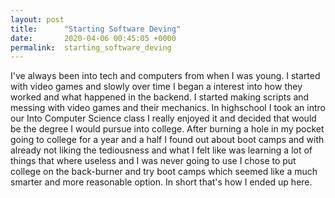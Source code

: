 ```yaml
---
layout: post
title:      "Starting Software Deving"
date:       2020-04-06 00:45:05 +0000
permalink:  starting_software_deving
---
```



I've always been into tech and computers from when I was young. I started with video games and slowly over time I began a interest into how they worked and what happened in the backend. I started making scripts and messing with video games and their mechanics. In highschool I took an intro our Into Computer Science class I really enjoyed it and decided that would be the degree I would pursue into college. After burning a hole in my pocket going to college for a year and a half I found out about boot camps and with already not liking the tediousness and what I felt like was learning a lot of things that where useless and I was never going to use I chose to put college on the back-burner and try boot camps which seemed like a much smarter and more reasonable option. In short that's how I ended up here.
